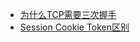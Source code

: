 - [为什么TCP需要三次握手](../base/cnet/为什么TCP需要三次握手.md)
- [Session Cookie Token区别](../base/cnet/Session%20Cookie%20Token区别.md)